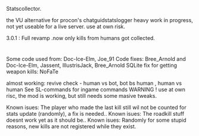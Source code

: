 Statscollector.

the VU alternative for procon's chatguidstatslogger
heavy work in progress, not yet useable for a live server.
use at own risk.

3.0.1 : Full revamp
.now only kills from humans got collected.
#
Some code used from: Doc-Ice-Elm, Joe_91
Code fixes: Bree_Arnold and Doc-Ice-Elm, Jassent, IllustrisJack, Bree_Arnold
SQLite fix for getting weapon kills: NoFaTe

almost working: revive check - human vs bot, bot bs human , human vs human
See SL-commands for ingame commands
WARNING !
use at own risc, the mod is working, but still needs some masive tweaks.

Known isues: The player who made the last kill still wil not be counted for stats update (randomly), a fix is needed..
Known isues: The roadkill stuff doesnt work yet as it should be..
Known isues: Randomly for some stupid reasons, new kills are not registered while they exist.

